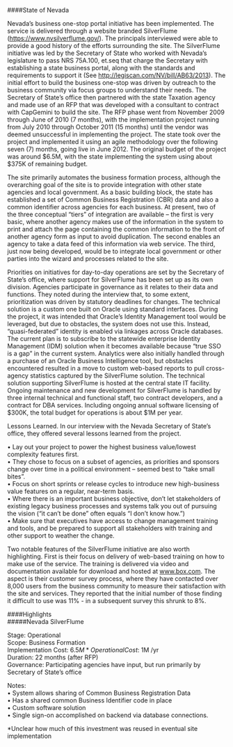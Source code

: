 ####State of Nevada

Nevada’s business one-stop portal initiative has been implemented. The service is delivered through a website branded SilverFlume (https://www.nvsilverflume.gov/). The principals interviewed were able to provide a good history of the efforts surrounding the site.  The SilverFlume initiative was led by the Secretary of State who worked with Nevada’s legislature to pass NRS 75A.100, et.seq that charge the Secretary with establishing a state business portal, along with the standards and requirements to support it (See http://legiscan.com/NV/bill/AB63/2013).  The initial effort to build the business one-stop was driven by outreach to the business community via focus groups to understand their needs.  The Secretary of State’s office then partnered with the state Taxation agency and made use of an RFP that was developed with a consultant to contract with CapGemini to build the site.  The RFP phase went from November 2009 through June of 2010 (7 months), with the implementation project running from July 2010 through October 2011 (15 months) until the vendor was deemed unsuccessful in implementing the project.  The state took over the project and implemented it using an agile methodology over the following seven (7) months, going live in June 2012. The original budget of the project was around $6.5M, with the state implementing the system using about $375K of remaining budget.  

The site primarily automates the business formation process, although the overarching goal of the site is to provide integration with other state agencies and local government.  As a basic building block, the state has established a set of Common Business Registration (CBR) data and also a common identifier across agencies for each business. At present, two of the three conceptual “tiers” of integration are available – the first is very basic, where another agency makes use of the information in the system to print and attach the page containing the common information to the front of another agency form as input to avoid duplication. The second enables an agency to take a data feed of this information via web service. The third, just now being developed, would be to integrate local government or other parties into the wizard and processes related to the site.

Priorities on initiatives for day-to-day operations are set by the Secretary of State’s office, where support for SilverFlume has been set up as its own division. Agencies participate in governance as it relates to their data and functions.  They noted during the interview that, to some extent, prioritization was driven by statutory deadlines for changes. The technical solution is a custom one built on Oracle using standard interfaces. During the project, it was intended that Oracle’s Identity Management tool would be leveraged, but due to obstacles, the system does not use this. Instead, “quasi-federated” identity is enabled via linkages across Oracle databases.  The current plan is to subscribe to the statewide enterprise Identity Management (IDM) solution when it becomes available because “true SSO is a gap” in the current system. Analytics were also initially handled through a purchase of an Oracle Business Intelligence tool, but obstacles encountered resulted in a move to custom web-based reports to pull cross-agency statistics captured by the SilverFlume solution. The technical solution supporting SilverFlume is hosted at the central state IT facility. Ongoing maintenance and new development for SilverFlume is handled by three internal technical and functional staff, two contract developers, and a contract for DBA services. Including ongoing annual software licensing of $300K, the total budget for operations is about $1M per year.

Lessons Learned. In our interview with the Nevada Secretary of State’s office, they offered several lessons learned from the project.  

•	Lay out your project to power the highest business value/lowest complexity features first.  
•	They chose to focus on a subset of agencies, as priorities and sponsors change over time in a political environment – seemed best to “take small bites”.  
•	Focus on short sprints or release cycles to introduce new high-business value features on a regular, near-term basis.  
•	Where there is an important business objective, don’t let stakeholders of existing legacy business processes and systems talk you out of pursuing the vision (“it can’t be done” often equals “I don’t know how.”)  
•	Make sure that executives have access to change management training and tools, and be prepared to support all stakeholders with training and other support to weather the change.  

Two notable features of the SilverFlume initiative are also worth highlighting. First is their focus on delivery of web-based training on how to make use of the service. The training is delivered via video and documentation available for download and hosted at www.box.com.  The aspect is their customer survey process, where they have contacted over 8,000 users from the business community to measure their satisfaction with the site and services.  They reported that the initial number of those finding it difficult to use was 11% - in a subsequent survey this shrunk to 8%.

####Highlights  
#####Nevada SilverFlume  

Stage: Operational  
Scope: Business Formation  
Implementation Cost: $6.5M*  
Operational Cost: ~$1M /yr  
Duration: 22 months (after RFP)  
Governance: Participating agencies have input, but run primarily by Secretary of State’s office  

Notes:  
•	System allows sharing of Common Business Registration Data  
•	Has a shared common Business Identifier code in place  
•	Custom software solution  
•	Single sign-on accomplished on backend via database connections.  

   *Unclear how much of this investment was reused in eventual site implementation

